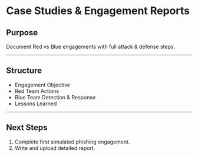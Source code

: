 # Case Studies & Engagement Reports

## Purpose
Document Red vs Blue engagements with full attack & defense steps.

---

## Structure
- Engagement Objective
- Red Team Actions
- Blue Team Detection & Response
- Lessons Learned

---

## Next Steps
1. Complete first simulated phishing engagement.
2. Write and upload detailed report.
